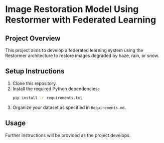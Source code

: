 
# Image Restoration Model Using Restormer with Federated Learning

## Project Overview
This project aims to develop a federated learning system using the Restormer architecture to restore images degraded by haze, rain, or snow.

## Setup Instructions
1. Clone this repository.
2. Install the required Python dependencies:
   ```bash
   pip install -r requirements.txt
   ```
3. Organize your dataset as specified in `Requirements.md`.

## Usage
Further instructions will be provided as the project develops.
